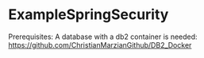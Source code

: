 # ExampleSpringSecurity

Prerequisites:
A database with a db2 container is needed:
https://github.com/ChristianMarzianGithub/DB2_Docker

